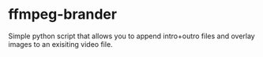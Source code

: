 # ffmpeg-brander
Simple python script that allows you to append intro+outro files and overlay images to an exisiting video file.
